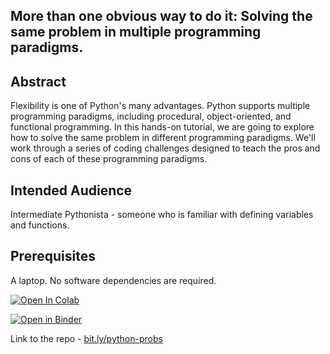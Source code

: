 More than one obvious way to do it: Solving the same problem in multiple programming paradigms.
-------

Abstract
-----

Flexibility is one of Python's many advantages. Python supports multiple programming paradigms, including procedural, object-oriented, and functional programming. In this hands-on tutorial, we are going to explore how to solve the same problem in different programming paradigms. We'll work through a series of coding challenges designed to teach the pros and cons of each of these programming paradigms.

Intended Audience
-------

Intermediate Pythonista - someone who is familiar with defining variables and functions.

Prerequisites
-------

A laptop. No software dependencies are required. 

[![Open In Colab](https://colab.research.google.com/assets/colab-badge.svg)](https://colab.research.google.com/github/brianspiering/roblem_solving_in_mulitple_paradigms.ipynb)

[![Open in Binder](https://mybinder.org/badge_logo.svg)](https://mybinder.org/v2/gh/brianspiering/problem_solving_in_multiple_programming_paradigms/master)

Link to the repo - [bit.ly/python-probs](https://bit.ly/python-probs)

